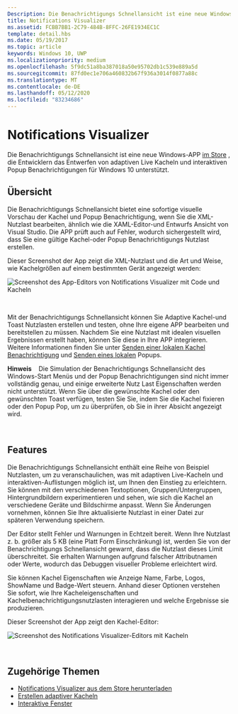 ```yaml
---
Description: Die Benachrichtigungs Schnellansicht ist eine neue Windows-App im Store, die Entwicklern beim Entwerfen adaptiver Live-Kacheln für Windows 10 hilft.
title: Notifications Visualizer
ms.assetid: FCBB7BB1-2C79-484B-8FFC-26FE1934EC1C
template: detail.hbs
ms.date: 05/19/2017
ms.topic: article
keywords: Windows 10, UWP
ms.localizationpriority: medium
ms.openlocfilehash: 5f9dc51a8ba387018a50e95702db1c539e889a5d
ms.sourcegitcommit: 87fd0ec1e706a460832b67f936a3014f0877a88c
ms.translationtype: MT
ms.contentlocale: de-DE
ms.lasthandoff: 05/12/2020
ms.locfileid: "83234686"
---
```

# <a name="notifications-visualizer"></a>Notifications Visualizer

 


Die Benachrichtigungs Schnellansicht ist eine neue Windows-APP [im Store](https://www.microsoft.com/store/apps/notifications-visualizer/9nblggh5xsl1) , die Entwicklern das Entwerfen von adaptiven Live Kacheln und interaktiven Popup Benachrichtigungen für Windows 10 unterstützt.


## <a name="overview"></a>Übersicht

Die Benachrichtigungs Schnellansicht bietet eine sofortige visuelle Vorschau der Kachel und Popup Benachrichtigung, wenn Sie die XML-Nutzlast bearbeiten, ähnlich wie die XAML-Editor-und Entwurfs Ansicht von Visual Studio. Die APP prüft auch auf Fehler, wodurch sichergestellt wird, dass Sie eine gültige Kachel-oder Popup Benachrichtigungs Nutzlast erstellen.

Dieser Screenshot der App zeigt die XML-Nutzlast und die Art und Weise, wie Kachelgrößen auf einem bestimmten Gerät angezeigt werden:

![Screenshot des App-Editors von Notifications Visualizer mit Code und Kacheln](images/notif-visualizer-001.png)

 

Mit der Benachrichtigungs Schnellansicht können Sie Adaptive Kachel-und Toast Nutzlasten erstellen und testen, ohne Ihre eigene APP bearbeiten und bereitstellen zu müssen. Nachdem Sie eine Nutzlast mit idealen visuellen Ergebnissen erstellt haben, können Sie diese in Ihre APP integrieren. Weitere Informationen finden Sie unter [Senden einer lokalen Kachel Benachrichtigung](sending-a-local-tile-notification.md) und [Senden eines lokalen](send-local-toast.md) Popups.

**Hinweis**    Die Simulation der Benachrichtigungs Schnellansicht des Windows-Start Menüs und der Popup Benachrichtigungen sind nicht immer vollständig genau, und einige erweiterte Nutz Last Eigenschaften werden nicht unterstützt. Wenn Sie über die gewünschte Kachel oder den gewünschten Toast verfügen, testen Sie Sie, indem Sie die Kachel fixieren oder den Popup Pop, um zu überprüfen, ob Sie in ihrer Absicht angezeigt wird.

 

## <a name="features"></a>Features

Die Benachrichtigungs Schnellansicht enthält eine Reihe von Beispiel Nutzlasten, um zu veranschaulichen, was mit adaptiven Live-Kacheln und interaktiven-Auflistungen möglich ist, um Ihnen den Einstieg zu erleichtern. Sie können mit den verschiedenen Textoptionen, Gruppen/Untergruppen, Hintergrundbildern experimentieren und sehen, wie sich die Kachel an verschiedene Geräte und Bildschirme anpasst. Wenn Sie Änderungen vornehmen, können Sie Ihre aktualisierte Nutzlast in einer Datei zur späteren Verwendung speichern.

Der Editor stellt Fehler und Warnungen in Echtzeit bereit. Wenn Ihre Nutzlast z. b. größer als 5 KB (eine Platt Form Einschränkung) ist, werden Sie von der Benachrichtigungs Schnellansicht gewarnt, dass die Nutzlast dieses Limit überschreitet. Sie erhalten Warnungen aufgrund falscher Attributnamen oder Werte, wodurch das Debuggen visueller Probleme erleichtert wird.

Sie können Kachel Eigenschaften wie Anzeige Name, Farbe, Logos, ShowName und Badge-Wert steuern. Anhand dieser Optionen verstehen Sie sofort, wie Ihre Kacheleigenschaften und Kachelbenachrichtigungsnutzlasten interagieren und welche Ergebnisse sie produzieren.

Dieser Screenshot der App zeigt den Kachel-Editor:

![Screenshot des Notifications Visualizer-Editors mit Kacheln](images/notif-visualizer-004.png)

 

## <a name="related-topics"></a>Zugehörige Themen

* [Notifications Visualizer aus dem Store herunterladen](https://www.microsoft.com/store/apps/notifications-visualizer/9nblggh5xsl1)
* [Erstellen adaptiver Kacheln](create-adaptive-tiles.md)
* [Interaktive Fenster](adaptive-interactive-toasts.md)
